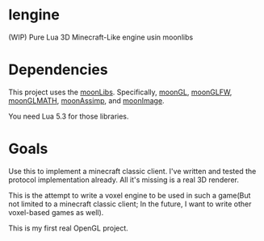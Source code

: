 # lengine

(WIP) Pure Lua  3D Minecraft-Like engine usin moonlibs



# Dependencies

This project uses the [moonLibs](https://github.com/stetre/moonlibs).
Specifically, [moonGL](https://github.com/stetre/moongl), [moonGLFW](https://github.com/stetre/moonglfw), [moonGLMATH](https://github.com/stetre/moonglmath), [moonAssimp](https://github.com/stetre/moonassimp), and [moonImage](https://github.com/stetre/moonimage).

You need Lua 5.3 for those libraries.



# Goals

Use this to implement a minecraft classic client.
I've written and tested the protocol implementation already. All it's missing is a real 3D renderer.

This is the attempt to write a voxel engine to be used in such a game(But not limited to a minecraft classic client; In the future, I want to write other voxel-based games as well).

This is my first real OpenGL project.
